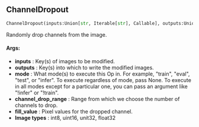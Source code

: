## ChannelDropout
```python
ChannelDropout(inputs:Union[str, Iterable[str], Callable], outputs:Union[str, Iterable[str]], mode:Union[NoneType, str, Iterable[str]]=None, channel_drop_range:Tuple[int, int]=(1, 1), fill_value:Union[int, float]=0)
```
Randomly drop channels from the image.


#### Args:

* **inputs** :  Key(s) of images to be modified.
* **outputs** :  Key(s) into which to write the modified images.
* **mode** :  What mode(s) to execute this Op in. For example, "train", "eval", "test", or "infer". To execute        regardless of mode, pass None. To execute in all modes except for a particular one, you can pass an argument        like "!infer" or "!train".
* **channel_drop_range** :  Range from which we choose the number of channels to drop.
* **fill_value** :  Pixel values for the dropped channel.
* **Image types** :     int8, uint16, unit32, float32